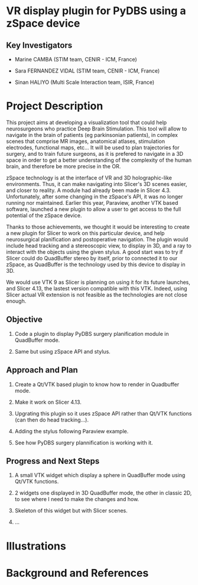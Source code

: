 # VR display plugin for PyDBS using a zSpace device 


## Key Investigators 

- Marine CAMBA (STIM team, CENIR - ICM, France) 

- Sara FERNANDEZ VIDAL (STIM team, CENIR - ICM, France) 

- Sinan HALIYO (Multi Scale Interaction team, ISIR, France) 

# Project Description


This project aims at developing a visualization tool that could help neurosurgeons who practice Deep Brain Stimulation. This tool will allow to navigate in the brain of patients (eg parkinsonian patients), in complex scenes that comprise MR images, anatomical atlases, stimulation electrodes, functional maps, etc… It will be used to plan trajectories for surgery, and to train future surgeons, as it is prefered to navigate in a 3D space in order to get a better understanding of the complexity of the human brain, and therefore be more precise in the OR.  
 
zSpace technology is at the interface of VR and 3D holographic-like environments. Thus, it can make navigating into Slicer's 3D scenes easier, and closer to reality. A module had already been made in Slicer 4.3. Unfortunately, after some changing in the zSpace's API, it was no longer running nor maintained. Earlier this year, Paraview, another VTK based software, launched a new plugin to allow a user to get access to the full potential of the zSpace device.   

Thanks to those achievements, we thought it would be interesting to create a new plugin for Slicer to work on this particular device, and help neurosurgical planification and postoperative navigation. The plugin would include head tracking and a stereoscopic view, to display in 3D, and a ray to interact with the objects using the given stylus. A good start was to try if Slicer could do QuadBuffer stereo by itself, prior to connected it to our zSpace, as QuadBuffer is the technology used by this device to display in 3D.  

We would use VTK 9 as Slicer is planning on using it for its future launches, and Slicer 4.13, the lastest version compatible with this VTK. Indeed, using Slicer actual VR extension is not feasible as the technologies are not close enough.  

 

## Objective 

 

<!-- Describe here WHAT you would like to achieve (what you will have as end result). --> 

 

1. Code a plugin to display PyDBS surgery planification module in QuadBuffer mode. 

2. Same but using zSpace API and stylus. 

 

## Approach and Plan 

 

<!-- Describe here HOW you would like to achieve the objectives stated above. --> 

 

1. Create a Qt/VTK based plugin to know how to render in Quadbuffer mode. 

2. Make it work on Slicer 4.13. 

3. Upgrating this plugin so it uses zSpace API rather than Qt/VTK functions (can then do head tracking...). 

4. Adding the stylus following Paraview example. 

5. See how PyDBS surgery plannification is working with it. 

 

## Progress and Next Steps 

 

<!-- Update this section as you make progress, describing of what you have ACTUALLY DONE. If there are specific steps that you could not complete then you can describe them here, too. --> 

 

1. A small VTK widget which display a sphere in QuadBuffer mode using Qt/VTK functions. 

2. 2 widgets one displayed in 3D QuadBuffer mode, the other in classic 2D, to see where I need to make the changes and how. 

3. Skeleton of this widget but with Slicer scenes. 

4. ... 

 

# Illustrations 

 

<!-- Add pictures and links to videos that demonstrate what has been accomplished. 

![Description of picture](Example2.jpg) 

![Some more images](Example2.jpg) 

--> 

 

# Background and References 

 

<!-- If you developed any software, include link to the source code repository. If possible, also add links to sample data, and to any relevant publications. --> 

 
